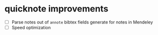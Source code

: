 quicknote improvements
=====

-   [ ] Parse notes out of `annote` bibtex fields generate for notes in Mendeley
-   [ ] Speed optimization

